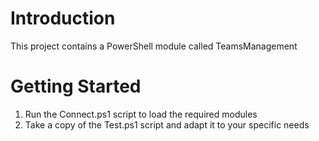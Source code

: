 # Introduction 
This project contains a PowerShell module called TeamsManagement 

# Getting Started
1.	Run the Connect.ps1 script to load the required modules
2.	Take a copy of the Test.ps1 script and adapt it to your specific needs
